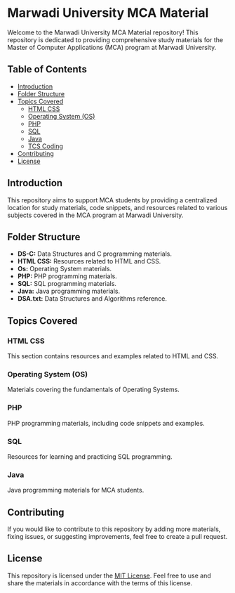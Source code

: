 # Marwadi University MCA Material

Welcome to the Marwadi University MCA Material repository! This repository is dedicated to providing comprehensive study materials for the Master of Computer Applications (MCA) program at Marwadi University.

## Table of Contents

- [Introduction](#introduction)
- [Folder Structure](#folder-structure)
- [Topics Covered](#topics-covered)
  - [HTML CSS](#html-css)
  - [Operating System (OS)](#operating-system-os)
  - [PHP](#php)
  - [SQL](#sql)
  - [Java](#java)
  - [TCS Coding](#tcs-coding)
- [Contributing](#contributing)
- [License](#license)

## Introduction

This repository aims to support MCA students by providing a centralized location for study materials, code snippets, and resources related to various subjects covered in the MCA program at Marwadi University.

## Folder Structure

- **DS-C:** Data Structures and C programming materials.
- **HTML CSS:** Resources related to HTML and CSS.
- **Os:** Operating System materials.
- **PHP:** PHP programming materials.
- **SQL:** SQL programming materials.
- **Java:** Java programming materials.
- **DSA.txt:** Data Structures and Algorithms reference.

## Topics Covered

### HTML CSS

This section contains resources and examples related to HTML and CSS.

### Operating System (OS)

Materials covering the fundamentals of Operating Systems.

### PHP

PHP programming materials, including code snippets and examples.

### SQL

Resources for learning and practicing SQL programming.

### Java

Java programming materials for MCA students.

## Contributing

If you would like to contribute to this repository by adding more materials, fixing issues, or suggesting improvements, feel free to create a pull request.

## License

This repository is licensed under the [MIT License](LICENSE.md). Feel free to use and share the materials in accordance with the terms of this license.
